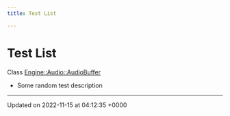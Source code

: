 ```yaml
---
title: Test List

---
```


# Test List






Class [Engine::Audio::AudioBuffer](/classes/classEngine_1_1Audio_1_1AudioBuffer.md)

* Some random test description 

-------------------------------

Updated on 2022-11-15 at 04:12:35 +0000
